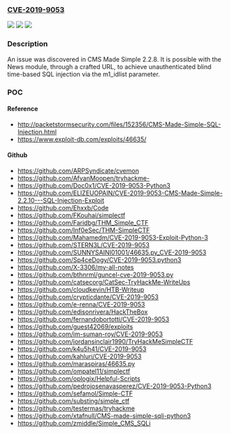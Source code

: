 ### [CVE-2019-9053](https://cve.mitre.org/cgi-bin/cvename.cgi?name=CVE-2019-9053)
![](https://img.shields.io/static/v1?label=Product&message=n%2Fa&color=blue)
![](https://img.shields.io/static/v1?label=Version&message=n%2Fa&color=blue)
![](https://img.shields.io/static/v1?label=Vulnerability&message=n%2Fa&color=brighgreen)

### Description

An issue was discovered in CMS Made Simple 2.2.8. It is possible with the News module, through a crafted URL, to achieve unauthenticated blind time-based SQL injection via the m1_idlist parameter.

### POC

#### Reference
- http://packetstormsecurity.com/files/152356/CMS-Made-Simple-SQL-Injection.html
- https://www.exploit-db.com/exploits/46635/

#### Github
- https://github.com/ARPSyndicate/cvemon
- https://github.com/AfvanMoopen/tryhackme-
- https://github.com/Doc0x1/CVE-2019-9053-Python3
- https://github.com/ELIZEUOPAIN/CVE-2019-9053-CMS-Made-Simple-2.2.10---SQL-Injection-Exploit
- https://github.com/Ehxxb/Code
- https://github.com/FKouhai/simplectf
- https://github.com/Faridbg/THM_Simple_CTF
- https://github.com/Inf0eSec/THM-SimpleCTF
- https://github.com/Mahamedm/CVE-2019-9053-Exploit-Python-3
- https://github.com/STERN3L/CVE-2019-9053
- https://github.com/SUNNYSAINI01001/46635.py_CVE-2019-9053
- https://github.com/Sp4ceDogy/CVE-2019-9053.python3
- https://github.com/X-3306/my-all-notes
- https://github.com/bthnrml/guncel-cve-2019-9053.py
- https://github.com/catsecorg/CatSec-TryHackMe-WriteUps
- https://github.com/cloudkevin/HTB-Writeup
- https://github.com/crypticdante/CVE-2019-9053
- https://github.com/e-renna/CVE-2019-9053
- https://github.com/edisonrivera/HackTheBox
- https://github.com/fernandobortotti/CVE-2019-9053
- https://github.com/guest42069/exploits
- https://github.com/im-suman-roy/CVE-2019-9053
- https://github.com/jordansinclair1990/TryHackMeSimpleCTF
- https://github.com/k4u5h41/CVE-2019-9053
- https://github.com/kahluri/CVE-2019-9053
- https://github.com/maraspiras/46635.py
- https://github.com/ompatel11/simplectf
- https://github.com/oplogix/Helpful-Scripts
- https://github.com/pedrojosenavasperez/CVE-2019-9053-Python3
- https://github.com/sefamol/Simple-CTF
- https://github.com/substing/simple_ctf
- https://github.com/testermas/tryhackme
- https://github.com/xtafnull/CMS-made-simple-sqli-python3
- https://github.com/zmiddle/Simple_CMS_SQLi

